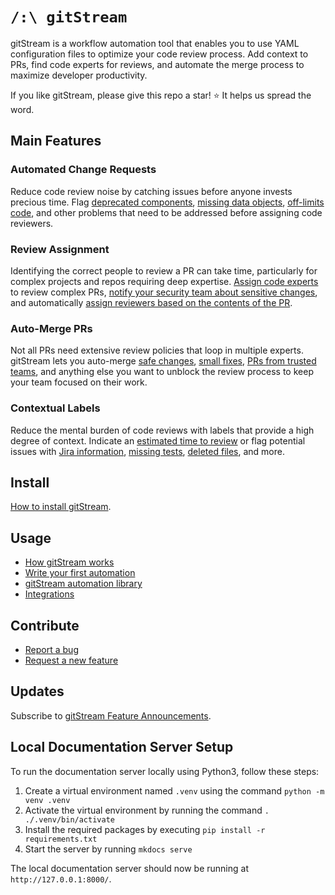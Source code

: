 # `/:\ gitStream`

gitStream is a workflow automation tool that enables you to use YAML configuration files to optimize your code review process. Add context to PRs, find code experts for reviews, and automate the merge process to maximize developer productivity.

If you like gitStream, please give this repo a star! ⭐ It helps us spread the word.

## Main Features

### Automated Change Requests

Reduce code review noise by catching issues before anyone invests precious time. Flag [deprecated components](https://docs.gitstream.cm/automations/change-deprecated-components), [missing data objects](https://docs.gitstream.cm/automations/change-missing-lambda-field/), [off-limits code](https://docs.gitstream.cm/automations/close-wrong-team-by-directory/), and other problems that need to be addressed before assigning code reviewers.

### Review Assignment

Identifying the correct people to review a PR can take time, particularly for complex projects and repos requiring deep expertise. [Assign code experts](https://docs.gitstream.cm/automations/assign-code-experts/) to review complex PRs, [notify your security team about sensitive changes](https://docs.gitstream.cm/automations/review-sensitive-files/), and automatically [assign reviewers based on the contents of the PR](https://docs.gitstream.cm/automations/assign-reviewers-by-directory/).
### Auto-Merge PRs

Not all PRs need extensive review policies that loop in multiple experts. gitStream lets you auto-merge [safe changes](https://docs.gitstream.cm/automations/approve-safe-changes/), [small fixes](https://docs.gitstream.cm/automations/approve-tiny-changes/), [PRs from trusted teams](https://docs.gitstream.cm/automations/approve-team-by-directory/), and anything else you want to unblock the review process to keep your team focused on their work.

### Contextual Labels

Reduce the mental burden of code reviews with labels that provide a high degree of context. Indicate an [estimated time to review](https://docs.gitstream.cm/automations/provide-estimated-time-to-review/) or flag potential issues with [Jira information](https://docs.gitstream.cm/automations/label-missing-jira-info/), [missing tests](https://docs.gitstream.cm/automations/label-prs-without-tests/), [deleted files](https://docs.gitstream.cm/automations/label-deleted-files/), and more.

## Install
[How to install gitStream](https://docs.gitstream.cm/).
## Usage 
* [How gitStream works](https://docs.gitstream.cm/how-it-works/)
* [Write your first automation](https://docs.gitstream.cm/quick-start/)
* [gitStream automation library](https://docs.gitstream.cm/automations/automation-library/)
* [Integrations](https://docs.gitstream.cm/integrations)
## Contribute 

* [Report a bug](https://github.com/linear-b/gitstream/issues/new?assignees=&labels=bug&template=bug_report.md&title=)
* [Request a new feature](https://github.com/linear-b/gitstream/issues/new?assignees=&labels=enhancement&template=feature_request.md&title=)
## Updates

Subscribe to [gitStream Feature Announcements](https://github.com/linear-b/gitstream/discussions).

## Local Documentation Server Setup

To run the documentation server locally using Python3, follow these steps:

1. Create a virtual environment named `.venv` using the command `python -m venv .venv`
2. Activate the virtual environment by running the command `. ./.venv/bin/activate`
3. Install the required packages by executing `pip install -r requirements.txt`
4. Start the server by running `mkdocs serve`

The local documentation server should now be running at `http://127.0.0.1:8000/`.

